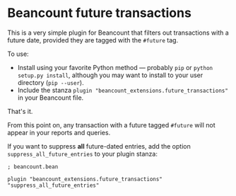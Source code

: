 # Beancount future transactions

This is a very simple plugin for Beancount that filters out transactions with a future date, provided they are tagged with the `#future` tag.

To use:

* Install using your favorite Python method — probably `pip` or `python setup.py install`, although you may want to install to your user directory (`pip --user`).
* Include the stanza `plugin "beancount_extensions.future_transactions"` in your Beancount file.

That's it.

From this point on, any transaction with a future tagged `#future` will not appear in your reports and queries.

If you want to suppress **all** future-dated entries, add the option `suppress_all_future_entries` to your plugin stanza:

```
; beancount.bean

plugin "beancount_extensions.future_transactions" "suppress_all_future_entries"
```

